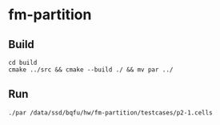 # fm-partition


## Build
```
cd build 
cmake ../src && cmake --build ./ && mv par ../
```

## Run
```
./par /data/ssd/bqfu/hw/fm-partition/testcases/p2-1.cells
```